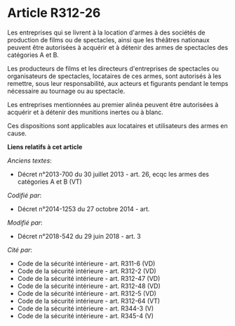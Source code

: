 # Article R312-26

Les entreprises qui se livrent à la location d'armes à des sociétés de production de films ou de spectacles, ainsi que les
théâtres nationaux peuvent être autorisées à acquérir et à détenir des armes de spectacles des catégories A et B.

Les producteurs de films et les directeurs d'entreprises de spectacles ou organisateurs de spectacles, locataires de ces
armes, sont autorisés à les remettre, sous leur responsabilité, aux acteurs et figurants pendant le temps nécessaire au
tournage ou au spectacle.

Les entreprises mentionnées au premier alinéa peuvent être autorisées à acquérir et à détenir des munitions inertes ou à
blanc.

Ces dispositions sont applicables aux locataires et utilisateurs des armes en cause.

**Liens relatifs à cet article**

_Anciens textes_:

  - Décret n°2013-700 du 30 juillet 2013 - art. 26, ecqc les armes des catégories A et B (VT)

_Codifié par_:

  - Décret n°2014-1253 du 27 octobre 2014 - art.

_Modifié par_:

  - Décret n°2018-542 du 29 juin 2018 - art. 3

_Cité par_:

  - Code de la sécurité intérieure - art. R311-6 (VD)
  - Code de la sécurité intérieure - art. R312-2 (VD)
  - Code de la sécurité intérieure - art. R312-47 (VD)
  - Code de la sécurité intérieure - art. R312-48 (VD)
  - Code de la sécurité intérieure - art. R312-5 (VD)
  - Code de la sécurité intérieure - art. R312-64 (VT)
  - Code de la sécurité intérieure - art. R344-3 (V)
  - Code de la sécurité intérieure - art. R345-4 (V)
